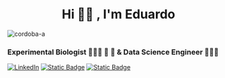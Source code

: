 <h1 align="center">Hi 👋🏼 , I'm Eduardo</h1>


<p align="left"> 
    <img src="https://komarev.com/ghpvc/?username=cordoba-a&label=Profile%20views&color=228B22&style=flat" alt="cordoba-a" 
</p>

<h3 align="left">Experimental Biologist  👨🏻‍🔬 🌱 🔬 & Data Science Engineer  🧑🏻‍💻 </h3>

<a href="https://www.linkedin.com/in/eduardocordobaa/">
  <img alt="LinkedIn" src="https://img.shields.io/badge/-Eduardo_Cordoba-228B22?style=flat-square&logo=Linkedin&logoColor=white&link=https://www.linkedin.com/in/eduardocordobaa/"></a>  
<a href="https://www.paypal.com/donate/?hosted_button_id=SFZ6SHWHBY2XA"> 
    <img alt="Static Badge" src="https://img.shields.io/badge/invítame%20un%20café-purple?style=social&logo=buy%20me%20a%20coffee"></a> 
<a href="https://buymeacoffee.com/coae"> 
    <img alt="Static Badge" src="https://img.shields.io/badge/buy_me_a_coffee-purple?style=social&logo=buy%20me%20a%20coffee">
</a>





